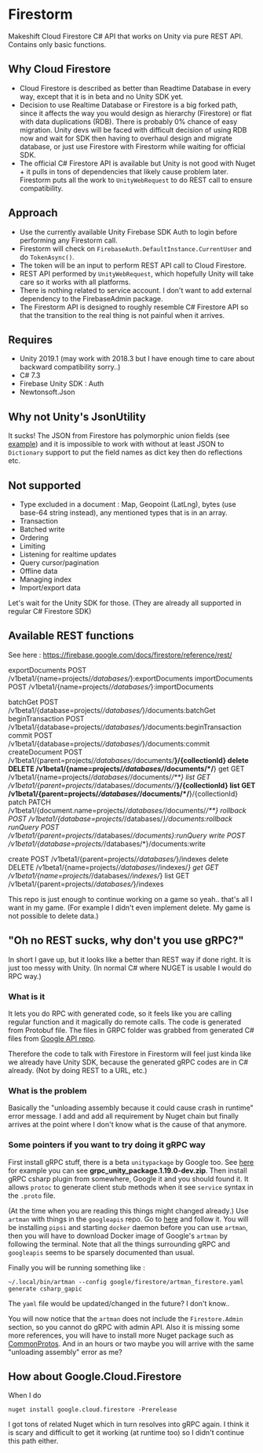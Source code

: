 # Firestorm 

Makeshift Cloud Firestore C# API that works on Unity via pure REST API. Contains only basic functions.

## Why Cloud Firestore

- Cloud Firestore is described as better than Readtime Database in every way, except that it is in beta and no Unity SDK yet.
- Decision to use Realtime Database or Firestore is a big forked path, since it affects the way you would design as hierarchy (Firestore) or flat with data duplications (RDB). There is probably 0% chance of easy migration. Unity devs will be faced with difficult decision of using RDB now and wait for SDK then having to overhaul design and migrate database, or just use Firestore with Firestorm while waiting for official SDK.
- The official C# Firestore API is available but Unity is not good with Nuget + it pulls in tons of dependencies that likely cause problem later. Firestorm puts all the work to `UnityWebRequest` to do REST call to ensure compatibility.

## Approach

- Use the currently available Unity Firebase SDK Auth to login before performing any Firestorm call.
- Firestorm will check on `FirebaseAuth.DefaultInstance.CurrentUser` and do `TokenAsync()`.
- The token will be an input to perform REST API call to Cloud Firestore.
- REST API performed by `UnityWebRequest`, which hopefully Unity will take care so it works with all platforms.
- There is nothing related to service account. I don't want to add external dependency to the FirebaseAdmin package.
- The Firestorm API is designed to roughly resemble C# Firestore API so that the transition to the real thing is not painful when it arrives.

## Requires

- Unity 2019.1 (may work with 2018.3 but I have enough time to care about backward compatibility sorry..)
- C# 7.3
- Firebase Unity SDK : Auth
- Newtonsoft.Json

## Why not Unity's JsonUtility

It sucks! The JSON from Firestore has polymorphic union fields (see [example](https://firebase.google.com/docs/firestore/reference/rest/v1beta1/Value)) and it is impossible to work with without at least JSON to `Dictionary` support to put the field names as dict key then do reflections etc.

## Not supported

- Type excluded in a document : Map, Geopoint (LatLng), bytes (use base-64 string instead), any mentioned types that is in an array.
- Transaction
- Batched write
- Ordering
- Limiting
- Listening for realtime updates
- Query cursor/pagination
- Offline data
- Managing index
- Import/export data

Let's wait for the Unity SDK for those. (They are already all supported in regular C# Firestore SDK)

## Available REST functions 

See here : https://firebase.google.com/docs/firestore/reference/rest/

exportDocuments	POST /v1beta1/{name=projects/*/databases/*}:exportDocuments 
importDocuments	POST /v1beta1/{name=projects/*/databases/*}:importDocuments 

batchGet	POST /v1beta1/{database=projects/*/databases/*}/documents:batchGet 
beginTransaction	POST /v1beta1/{database=projects/*/databases/*}/documents:beginTransaction 
commit	POST /v1beta1/{database=projects/*/databases/*}/documents:commit 
createDocument	POST /v1beta1/{parent=projects/*/databases/*/documents/**}/{collectionId} 
delete	DELETE /v1beta1/{name=projects/*/databases/*/documents/*/**} 
get	GET /v1beta1/{name=projects/*/databases/*/documents/*/**} 
list	GET /v1beta1/{parent=projects/*/databases/*/documents/*/**}/{collectionId} 
list	GET /v1beta1/{parent=projects/*/databases/*/documents/*/**}/{collectionId} 
patch	PATCH /v1beta1/{document.name=projects/*/databases/*/documents/*/**} 
rollback	POST /v1beta1/{database=projects/*/databases/*}/documents:rollback 
runQuery	POST /v1beta1/{parent=projects/*/databases/*/documents}:runQuery 
write	POST /v1beta1/{database=projects/*/databases/*}/documents:write 

create	POST /v1beta1/{parent=projects/*/databases/*}/indexes 
delete	DELETE /v1beta1/{name=projects/*/databases/*/indexes/*} 
get	GET /v1beta1/{name=projects/*/databases/*/indexes/*} 
list	GET /v1beta1/{parent=projects/*/databases/*}/indexes 

This repo is just enough to continue working on a game so yeah.. that's all I want in my game. 
(For example I didn't even implement delete. My game is not possible to delete data.)

## "Oh no REST sucks, why don't you use gRPC?"

In short I gave up, but it looks like a better than REST way if done right. It is just too messy with Unity. (In normal C# where NUGET is usable I would do RPC way.)

### What is it

It lets you do RPC with generated code, so it feels like you are calling regular function and it magically do remote calls. The code is generated from Protobuf file. The files in GRPC folder was grabbed from generated C# files from [Google API repo](https://github.com/googleapis/googleapis).

Therefore the code to talk with Firestore in Firestorm will feel just kinda like we already have Unity SDK, because the generated gRPC codes are in C# already. (Not by doing REST to a URL, etc.)

### What is the problem

Basically the "unloading assembly because it could cause crash in runtime" error message. I add and add all requirement by Nuget chain but finally arrives at the point where I don't know what is the cause of that anymore.

### Some pointers if you want to try doing it gRPC way

First install gRPC stuff, there is a beta `unitypackage` by Google too. See [here](https://packages.grpc.io/archive/2019/01/f7a4d1e0c74f3c76bd09d8f54ab1d2c357df2788-6affcdc9-9f89-475b-817b-14263e865b8e/index.xml) for example you can see **grpc_unity_package.1.19.0-dev.zip**. Then install gRPC csharp plugin from somewhere, Google it and you should found it. It allows `protoc` to generate client stub methods when it see `service` syntax in the `.proto` file.

(At the time when you are reading this things might changed already.) Use `artman` with things in the `googleapis` repo. Go to [here](https://googleapis-artman.readthedocs.io/en/latest/installing.html) and follow it. You will be installing `pipsi` and starting `docker` daemon before you can use `artman`, then you will have to download Docker image of Google's `artman` by following the terminal. Note that all the things surrounding gRPC and `googleapis` seems to be sparsely documented than usual.

Finally you will be running something like : 

```
~/.local/bin/artman --config google/firestore/artman_firestore.yaml generate csharp_gapic
```

The `yaml` file would be updated/changed in the future? I don't know..

You will now notice that the `artman` does not include the `Firestore.Admin` section, so you cannot do gRPC with admin API. Also it is missing some more references, you will have to install more Nuget package such as [CommonProtos](https://www.nuget.org/packages/Google.Api.CommonProtos/). And in an hours or two maybe you will arrive with the same "unloading assembly" error as me?

## How about Google.Cloud.Firestore

When I do 

```
nuget install google.cloud.firestore -Prerelease
```

I got tons of related Nuget which in turn resolves into gRPC again. I think it is scary and difficult to get it working (at runtime too) so I didn't continue this path either.